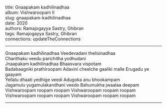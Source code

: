 title: Gnaapakam kadhilinadhaa  
album: Vishwaroopam II  
slug: gnaapakam-kadhilinadhaa  
date: 2020  
authors: Ramajogayya Sastry, Ghibran  
tags: Ramajogayya Sastry, Ghibran  
connections: updateTheConnections  

------------

Gnaapakam kadhilinadhaa Veedevadani thelisinadhaa  
Charithaku veedu parichitha yodhudani  
Jnaapakam kadhilinadhaa Bhaasvara vispotam  
Badabaagniki prathiroopam Adavini cheelche gaaliki malle Erugadu ye gaayam  
Yellalu dhaati yedhige veedi Adugoka anu bhookampam  
Jagamulu yugamulakandhani veedo Bahumukha jwaalaa deepam  
Vishwaroopam roopam roopam Vishwaroopam roopam roopam Vishwaroopam roopam roopam Vishwaroopam roopam roopam  


------------
